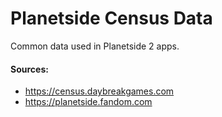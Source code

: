 # Planetside Census Data

Common data used in Planetside 2 apps.

#### Sources:

- https://census.daybreakgames.com
- https://planetside.fandom.com
